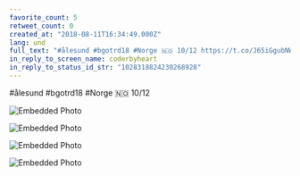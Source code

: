 ```yaml
---
favorite_count: 5
retweet_count: 0
created_at: "2018-08-11T16:34:49.000Z"
lang: und
full_text: "#ålesund #bgotrd18 #Norge 🇳🇴 10/12 https://t.co/J65iGgubNW"
in_reply_to_screen_name: coderbyheart
in_reply_to_status_id_str: "1028318824230268928"
---
```


#ålesund #bgotrd18 #Norge 🇳🇴 10/12

<div class="gallery gallery-4">

![Embedded Photo](https://twitter-media-coderbyheart.s3.eu-north-1.amazonaws.com/1028318831511580672-DkVQq-WW0AAZROX.jpg)

![Embedded Photo](https://twitter-media-coderbyheart.s3.eu-north-1.amazonaws.com/1028318831511580672-DkVQsNhWwAEX89s.jpg)

![Embedded Photo](https://twitter-media-coderbyheart.s3.eu-north-1.amazonaws.com/1028318831511580672-DkVQtJdXcAEa8CZ.jpg)

![Embedded Photo](https://twitter-media-coderbyheart.s3.eu-north-1.amazonaws.com/1028318831511580672-DkVQuY0X4AAkLRa.jpg)

</div>
